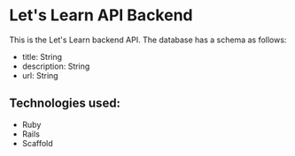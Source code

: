 # Let's Learn API Backend

This is the Let's Learn backend API. The database has a schema as follows:

* title: String
* description: String
* url: String

## Technologies used:
* Ruby
* Rails
* Scaffold
